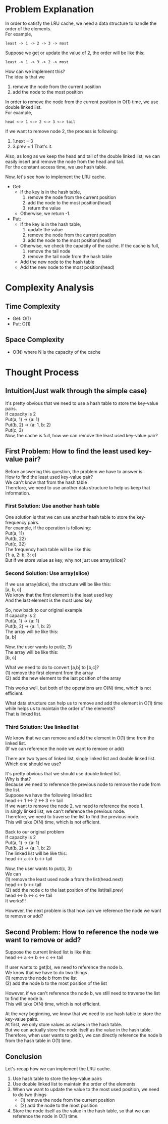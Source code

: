 # Problem Explanation

In order to satisfy the LRU cache, we need a data structure to handle the order of the elements.<br>
For example,<br>
```
least -> 1 -> 2 -> 3 -> most
```
Suppose we get or update the value of 2, the order will be like this:<br>
```
least -> 1 -> 3 -> 2 -> most
```
How can we implement this?<br>
The idea is that we<br>
1. remove the node from the current position
2. add the node to the most position

In order to remove the node from the current position in O(1) time, we use double linked list.<br>
For example,<br>
```
head <-> 1 <-> 2 <-> 3 <-> tail
```
If we want to remove node 2, the process is following:<br>
1. 1.next = 3
2. 3.prev = 1
That's it.


Also, as long as we keep the head and tail of the double linked list, we can easily insert and remove the node from the head and tail.<br>
For the constant access time, we use hash table.

Now, let's see how to implement the LRU cache.<br>
- Get:
  - If the key is in the hash table, 
    1. remove the node from the current position
    2. add the node to the most position(head)
    3. return the value
  - Otherwise, we return -1.
- Put:
  - If the key is in the hash table,
    1. update the value
    2. remove the node from the current position
    3. add the node to the most position(head)
  - Otherwise, we check the capacity of the cache. If the cache is full, 
    1. remove the tail node
    2. remove the tail node from the hash table
  - Add the new node to the hash table
  - Add the new node to the most position(head)


# Complexity Analysis
## Time Complexity
- Get: O(1)
- Put: O(1)

## Space Complexity
- O(N) where N is the capacity of the cache


# Thought Process

## Intuition(Just walk through the simple case)
It's pretty obvious that we need to use a hash table to store the key-value pairs.<br>
If capacity is 2<br>
Put(a, 1) -> {a: 1}<br>
Put(b, 2) -> {a: 1, b: 2}<br>
Put(c, 3)<br>
Now, the cache is full, how we can remove the least used key-value pair?<br>

## First Problem: How to find the least used key-value pair?
Before answering this question, the problem we have to answer is<br>
How to find the least used key-value pair?<br>
We can't know that from the hash table<br>
Therefore, we need to use another data structure to help us keep that information.<br>

### First Solution: Use another hash table
One solution is that we can use another hash table to store the key-frequency pairs.<br>
For example, if the operation is following:<br>
Put(a, 11)<br>
Put(b, 22)<br>
Put(c, 32)<br>
The frequency hash table will be like this:<br>
{1: a, 2: b, 3: c}<br>
But if we store value as key, why not just use array(slice)?

### Second Solution: Use array(slice)
If we use array(slice), the structure will be like this:<br>
[a, b, c]<br>
We know that the first element is the least used key<br>
And the last element is the most used key<br>

So, now back to our original example<br>
If capacity is 2<br>
Put(a, 1) -> {a: 1}<br>
Put(b, 2) -> {a: 1, b: 2}<br>
The array will be like this:<br>
[a, b]<br>

Now, the user wants to put(c, 3)<br>
The array will be like this:<br>
[b, c]<br>

What we need to do to convert [a,b] to [b,c]?<br>
(1) remove the first element from the array<br>
(2) add the new element to the last position of the array<br>

This works well, but both of the operations are O(N) time, which is not efficient.<br>

What data structure can help us to remove and add the element in O(1) time while helps us to maintain the order of the elements?<br>
That is linked list.

### Third Solution: Use linked list
We know that we can remove and add the element in O(1) time from the linked list.<br>
(If we can reference the node we want to remove or add)<br>

There are two types of linked list, singly linked list and double linked list.<br>
Which one should we use?<br>

It's pretty obvious that we should use double linked list.<br>
Why is that?<br>
Because we need to reference the previous node to remove the node from the list.<br>
Suppose we have the following linked list:<br>
head <-> 1 <-> 2 <-> 3 <-> tail<br>
If we want to remove the node 2, we need to reference the node 1.<br>
In singly linked list, we can't reference the previous node.<br>
Therefore, we need to traverse the list to find the previous node.<br>
This will take O(N) time, which is not efficient.<br>

Back to our original problem<br>
If capacity is 2<br>
Put(a, 1) -> {a: 1}<br>
Put(b, 2) -> {a: 1, b: 2}<br>
The linked list will be like this:<br>
head <-> a <-> b <-> tail<br>

Now, the user wants to put(c, 3)<br>
We can<br>
(1) remove the least used node a from the list(head.next)<br>
head <-> b <-> tail<br>
(2) add the node c to the last position of the list(tail.prev)<br>
head <-> b <-> c <-> tail<br>
It works!!!

However, the next problem is that how can we reference the node we want to remove or add?<br>

## Second Problem: How to reference the node we want to remove or add?
Suppose the current linked list is like this:<br>
head <-> a <-> b <-> c <-> tail<br>

If user wants to get(b), we need to reference the node b.<br>
We know that we have to do two things<br>
(1) remove the node b from the list<br>
(2) add the node b to the most position of the list<br>

However, if we can't reference the node b, we still need to traverse the list to find the node b.<br>
This will take O(N) time, which is not efficient.<br>

At the very beginning, we know that we need to use hash table to store the key-value pairs.<br>
At first, we only store values as values in the hash table.<br>
But we can actually store the node itself as the value in the hash table.<br>
Therefore, when user wants to get(b), we can directly reference the node b from the hash table in O(1) time.<br>

## Conclusion
Let's recap how we can implement the LRU cache.<br>
1. Use hash table to store the key-value pairs
2. Use double linked list to maintain the order of the elements
3. When we want to update the value to the most used position, we need to do two things<br>
   - (1) remove the node from the current position
   - (2) add the node to the most position
4. Store the node itself as the value in the hash table, so that we can reference the node in O(1) time.






